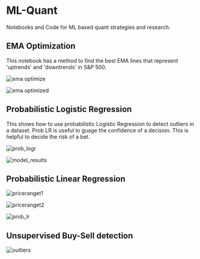 # ML-Quant
Notebooks and Code for ML based quant strategies and research.

## EMA Optimization
This notebook has a method to find the best EMA lines that represent 'uptrends' and 'downtrends' in S&P 500.

![ema optimize](https://github.com/kaneelgit/ML-Quant/assets/85404022/5eda7ba5-bec7-4602-b0c8-bf9742ffaa1b)

![ema optimized](https://github.com/kaneelgit/ML-Quant/assets/85404022/e8579eab-7cb6-478d-b9e5-0b52580ed130)

## Probabilistic Logistic Regression
This shows how to use probabilistic Logistic Regression to detect outliers in a dataset. Prob LR is useful to guage the confidence of a decision. This is helpful to decide the risk of a bet. 

![prob_logr](https://github.com/kaneelgit/ML-Quant/assets/85404022/bd3dddaf-4364-49b6-8ad0-9c9132ddd981)

![model_results](https://github.com/kaneelgit/ML-Quant/assets/85404022/1429866a-553a-42c7-84ed-198e92f2cd23)

## Probabilistic Linear Regression

![priceranget1](https://github.com/kaneelgit/ML-Quant/assets/85404022/b835b6d6-af3f-45a0-81d5-2d9cbdb07d57)

![priceranget2](https://github.com/kaneelgit/ML-Quant/assets/85404022/704b4cb0-8452-4d3a-b2d5-c8ff10549c84)

![prob_lr](https://github.com/kaneelgit/ML-Quant/assets/85404022/c3069aa7-67b4-420c-a595-71eb2b689a9a)

## Unsupervised Buy-Sell detection

![outliers](https://user-images.githubusercontent.com/85404022/219976291-3b833654-fa04-4009-ae5f-f7139881732e.png)


